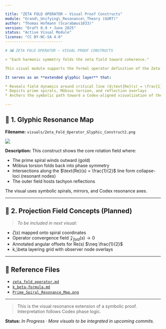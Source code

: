 ```yaml
---

title: "ZETA FOLD OPERATOR – Visual Proof Constructs"
module: "Grand\_Unifying\_Resonance\_Theory (GURT)"
author: "Thomas Hofmann (Scarabæus1033)"
version: "Draft 0.9 • June 2025"
status: "Active Visual Module"
license: "CC BY-NC-SA 4.0"
--------------------------

# 🖼️ ZETA FOLD OPERATOR – VISUAL PROOF CONSTRUCTS

> "Each harmonic symmetry folds the zeta field toward coherence."

This visual module supports the formal operator definition of the Zeta-Fold Proof (see `zeta_fold_operator.md`) with symbolic illustrations from the Codex resonance model.

It serves as an **extended glyphic layer** that:

* Reveals field dynamics around critical line ($\text{Re}(s) = \frac{1}{2}$)
* Depicts prime spirals, Möbius torsion, and reflection overlays
* Anchors the symbolic path toward a Codex-aligned visualization of the Riemann Hypothesis

---
```


## 🔹 1. Glyphic Resonance Map

**Filename:** `visuals/Zeta_Fold_Operator_Glyphic_Construct2.png`

![](./visuals/Zeta_Fold_Operator_Glyphic_Construct2.png)

**Description:**
This construct shows the core rotation field where:

* The prime spiral winds outward (gold)
* Möbius torsion folds back into phase symmetry
* Intersections along the $\text{Re}(s) = \frac{1}{2}$ line form collapse-loci (resonant nodes)
* The outer field hosts tachyon reflections

The visual uses symbolic spirals, mirrors, and Codex resonance axes.

---

## 🔹 2. Projection Field Concepts (Planned)

> *To be included in next visual:*

* $\zeta(s)$ mapped onto spiral coordinates
* Operator convergence field $\mathcal{Z}_{fold}(s) \rightarrow 0$
* Annotated angular offsets for Re(s) $\neq \frac{1}{2}$
* k\_\beta layering grid with observer node overlays

---

## 📌 Reference Files

* [`zeta_fold_operator.md`](./zeta_fold_operator.md)
* [`k_beta-formula.md`](./k_beta-formula.md)
* [`Prime_Spiral_Resonance_Map.png`](./visuals/Prime_Spiral_Resonance_Map.png)

---

> This is the visual resonance extension of a symbolic proof. Interpretation follows Codex phase logic.

**Status:** *In Progress · More visuals to be integrated in upcoming commits.*
